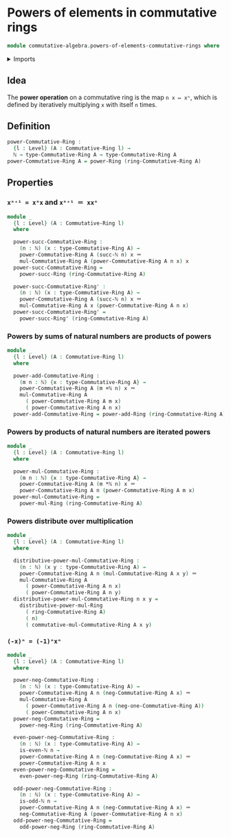# Powers of elements in commutative rings

```agda
module commutative-algebra.powers-of-elements-commutative-rings where
```

<details><summary>Imports</summary>

```agda
open import commutative-algebra.commutative-rings

open import elementary-number-theory.addition-natural-numbers
open import elementary-number-theory.multiplication-natural-numbers
open import elementary-number-theory.natural-numbers
open import elementary-number-theory.parity-natural-numbers

open import foundation.identity-types
open import foundation.universe-levels

open import ring-theory.powers-of-elements-rings
```

</details>

## Idea

The **power operation** on a commutative ring is the map `n x ↦ xⁿ`, which is
defined by iteratively multiplying `x` with itself `n` times.

## Definition

```agda
power-Commutative-Ring :
  {l : Level} (A : Commutative-Ring l) →
  ℕ → type-Commutative-Ring A → type-Commutative-Ring A
power-Commutative-Ring A = power-Ring (ring-Commutative-Ring A)
```

## Properties

### `xⁿ⁺¹ = xⁿx` and `xⁿ⁺¹ ＝ xxⁿ`

```agda
module _
  {l : Level} (A : Commutative-Ring l)
  where

  power-succ-Commutative-Ring :
    (n : ℕ) (x : type-Commutative-Ring A) →
    power-Commutative-Ring A (succ-ℕ n) x ＝
    mul-Commutative-Ring A (power-Commutative-Ring A n x) x
  power-succ-Commutative-Ring =
    power-succ-Ring (ring-Commutative-Ring A)

  power-succ-Commutative-Ring' :
    (n : ℕ) (x : type-Commutative-Ring A) →
    power-Commutative-Ring A (succ-ℕ n) x ＝
    mul-Commutative-Ring A x (power-Commutative-Ring A n x)
  power-succ-Commutative-Ring' =
    power-succ-Ring' (ring-Commutative-Ring A)
```

### Powers by sums of natural numbers are products of powers

```agda
module _
  {l : Level} (A : Commutative-Ring l)
  where

  power-add-Commutative-Ring :
    (m n : ℕ) {x : type-Commutative-Ring A} →
    power-Commutative-Ring A (m +ℕ n) x ＝
    mul-Commutative-Ring A
      ( power-Commutative-Ring A m x)
      ( power-Commutative-Ring A n x)
  power-add-Commutative-Ring = power-add-Ring (ring-Commutative-Ring A)
```

### Powers by products of natural numbers are iterated powers

```agda
module _
  {l : Level} (A : Commutative-Ring l)
  where

  power-mul-Commutative-Ring :
    (m n : ℕ) {x : type-Commutative-Ring A} →
    power-Commutative-Ring A (m *ℕ n) x ＝
    power-Commutative-Ring A n (power-Commutative-Ring A m x)
  power-mul-Commutative-Ring =
    power-mul-Ring (ring-Commutative-Ring A)
```

### Powers distribute over multiplication

```agda
module _
  {l : Level} (A : Commutative-Ring l)
  where

  distributive-power-mul-Commutative-Ring :
    (n : ℕ) (x y : type-Commutative-Ring A) →
    power-Commutative-Ring A n (mul-Commutative-Ring A x y) ＝
    mul-Commutative-Ring A
      ( power-Commutative-Ring A n x)
      ( power-Commutative-Ring A n y)
  distributive-power-mul-Commutative-Ring n x y =
    distributive-power-mul-Ring
      ( ring-Commutative-Ring A)
      ( n)
      ( commutative-mul-Commutative-Ring A x y)
```

### `(-x)ⁿ = (-1)ⁿxⁿ`

```agda
module _
  {l : Level} (A : Commutative-Ring l)
  where

  power-neg-Commutative-Ring :
    (n : ℕ) (x : type-Commutative-Ring A) →
    power-Commutative-Ring A n (neg-Commutative-Ring A x) ＝
    mul-Commutative-Ring A
      ( power-Commutative-Ring A n (neg-one-Commutative-Ring A))
      ( power-Commutative-Ring A n x)
  power-neg-Commutative-Ring =
    power-neg-Ring (ring-Commutative-Ring A)

  even-power-neg-Commutative-Ring :
    (n : ℕ) (x : type-Commutative-Ring A) →
    is-even-ℕ n →
    power-Commutative-Ring A n (neg-Commutative-Ring A x) ＝
    power-Commutative-Ring A n x
  even-power-neg-Commutative-Ring =
    even-power-neg-Ring (ring-Commutative-Ring A)

  odd-power-neg-Commutative-Ring :
    (n : ℕ) (x : type-Commutative-Ring A) →
    is-odd-ℕ n →
    power-Commutative-Ring A n (neg-Commutative-Ring A x) ＝
    neg-Commutative-Ring A (power-Commutative-Ring A n x)
  odd-power-neg-Commutative-Ring =
    odd-power-neg-Ring (ring-Commutative-Ring A)
```
